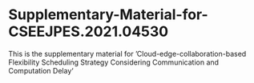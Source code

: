# Supplementary-Material-for-CSEEJPES.2021.04530
This is the supplementary material for ’Cloud-edge-collaboration-based Flexibility Scheduling Strategy Considering Communication and Computation Delay‘
